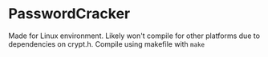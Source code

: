 # PasswordCracker

Made for Linux environment. Likely won't compile for other platforms due to dependencies on crypt.h.
Compile using makefile with `make`


